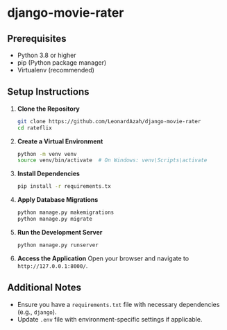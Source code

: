 ﻿# django-movie-rater

## Prerequisites
- Python 3.8 or higher
- pip (Python package manager)
- Virtualenv (recommended)

## Setup Instructions

1. **Clone the Repository**
   ```bash
   git clone https://github.com/LeonardAzah/django-movie-rater
   cd rateflix
   ```

2. **Create a Virtual Environment**
   ```bash
   python -m venv venv
   source venv/bin/activate  # On Windows: venv\Scripts\activate
   ```

3. **Install Dependencies**
   ```bash
   pip install -r requirements.tx
   ```

4. **Apply Database Migrations**
   ```bash
   python manage.py makemigrations
   python manage.py migrate
   ```

5. **Run the Development Server**
   ```bash
   python manage.py runserver
   ```

6. **Access the Application**
   Open your browser and navigate to `http://127.0.0.1:8000/`.

## Additional Notes
- Ensure you have a `requirements.txt` file with necessary dependencies (e.g., `django`).
- Update `.env` file with environment-specific settings if applicable.
